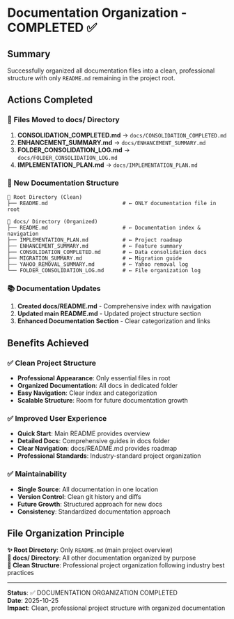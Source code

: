 # Documentation Organization - COMPLETED ✅

## Summary
Successfully organized all documentation files into a clean, professional structure with only `README.md` remaining in the project root.

## Actions Completed

### 📁 **Files Moved to docs/ Directory**
1. **CONSOLIDATION_COMPLETED.md** → `docs/CONSOLIDATION_COMPLETED.md`
2. **ENHANCEMENT_SUMMARY.md** → `docs/ENHANCEMENT_SUMMARY.md`  
3. **FOLDER_CONSOLIDATION_LOG.md** → `docs/FOLDER_CONSOLIDATION_LOG.md`
4. **IMPLEMENTATION_PLAN.md** → `docs/IMPLEMENTATION_PLAN.md`

### 📄 **New Documentation Structure**
```
📂 Root Directory (Clean)
├── README.md                        # ← ONLY documentation file in root

📂 docs/ Directory (Organized)
├── README.md                        # ← Documentation index & navigation
├── IMPLEMENTATION_PLAN.md           # ← Project roadmap
├── ENHANCEMENT_SUMMARY.md           # ← Feature summary  
├── CONSOLIDATION_COMPLETED.md       # ← Data consolidation docs
├── MIGRATION_SUMMARY.md             # ← Migration guide
├── YAHOO_REMOVAL_SUMMARY.md         # ← Yahoo removal log
└── FOLDER_CONSOLIDATION_LOG.md      # ← File organization log
```

### 📚 **Documentation Updates**
1. **Created docs/README.md** - Comprehensive index with navigation
2. **Updated main README.md** - Updated project structure section
3. **Enhanced Documentation Section** - Clear categorization and links

## Benefits Achieved

### ✅ **Clean Project Structure**
- **Professional Appearance**: Only essential files in root
- **Organized Documentation**: All docs in dedicated folder
- **Easy Navigation**: Clear index and categorization
- **Scalable Structure**: Room for future documentation growth

### ✅ **Improved User Experience**
- **Quick Start**: Main README provides overview
- **Detailed Docs**: Comprehensive guides in docs folder
- **Clear Navigation**: docs/README.md provides roadmap
- **Professional Standards**: Industry-standard project organization

### ✅ **Maintainability**
- **Single Source**: All documentation in one location
- **Version Control**: Clean git history and diffs
- **Future Growth**: Structured approach for new docs
- **Consistency**: Standardized documentation approach

## File Organization Principle

**✨ Root Directory**: Only `README.md` (main project overview)  
**📂 docs/ Directory**: All other documentation organized by purpose  
**🎯 Clean Structure**: Professional project organization following industry best practices

---

**Status**: ✅ DOCUMENTATION ORGANIZATION COMPLETED  
**Date**: 2025-10-25  
**Impact**: Clean, professional project structure with organized documentation